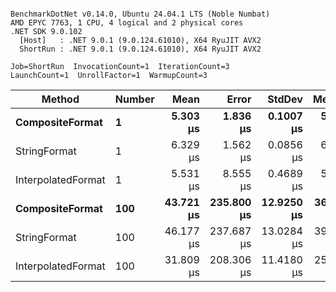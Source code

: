 ```

BenchmarkDotNet v0.14.0, Ubuntu 24.04.1 LTS (Noble Numbat)
AMD EPYC 7763, 1 CPU, 4 logical and 2 physical cores
.NET SDK 9.0.102
  [Host]   : .NET 9.0.1 (9.0.124.61010), X64 RyuJIT AVX2
  ShortRun : .NET 9.0.1 (9.0.124.61010), X64 RyuJIT AVX2

Job=ShortRun  InvocationCount=1  IterationCount=3  
LaunchCount=1  UnrollFactor=1  WarmupCount=3  

```
| Method             | Number | Mean      | Error      | StdDev     | Median    | Min       | Max       | Allocated |
|------------------- |------- |----------:|-----------:|-----------:|----------:|----------:|----------:|----------:|
| **CompositeFormat**    | **1**      |  **5.303 μs** |   **1.836 μs** |  **0.1007 μs** |  **5.290 μs** |  **5.210 μs** |  **5.410 μs** |     **872 B** |
| StringFormat       | 1      |  6.329 μs |   1.562 μs |  0.0856 μs |  6.363 μs |  6.232 μs |  6.393 μs |     896 B |
| InterpolatedFormat | 1      |  5.531 μs |   8.555 μs |  0.4689 μs |  5.270 μs |  5.250 μs |  6.072 μs |     872 B |
| **CompositeFormat**    | **100**    | **43.721 μs** | **235.800 μs** | **12.9250 μs** | **36.324 μs** | **36.193 μs** | **58.645 μs** |   **14048 B** |
| StringFormat       | 100    | 46.177 μs | 237.687 μs | 13.0284 μs | 39.024 μs | 38.292 μs | 61.215 μs |   16736 B |
| InterpolatedFormat | 100    | 31.809 μs | 208.306 μs | 11.4180 μs | 25.218 μs | 25.216 μs | 44.993 μs |   14336 B |

